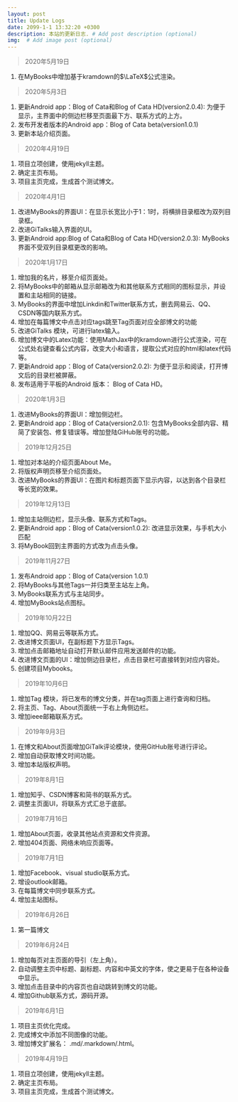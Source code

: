 ```yaml
---
layout: post
title: Update Logs
date: 2099-1-1 13:32:20 +0300
description: 本站的更新日志. # Add post description (optional)
img:  # Add image post (optional)
---
```

>2020年5月19日

1. 在MyBooks中增加基于kramdown的$\LaTeX$公式渲染。

> 2020年5月3日

1. 更新Android app：Blog of Cata和Blog of Cata HD(version2.0.4): 为便于显示，主界面中的侧边栏移至页面最下方、联系方式的上方。
2. 发布开发者版本的Android app：Blog of Cata beta(version1.0.1)
3. 更新本站介绍页面。

> 2020年4月19日

1. 项目立项创建，使用jekyll主题。
2. 确定主页布局。
2. 项目主页完成，生成首个测试博文。

> 2020年4月1日

1. 改进MyBooks的界面UI：在显示长宽比小于1：1时，将横排目录框改为双列目录框。
2. 改进GiTalks输入界面的UI。
2. 更新Android app:Blog of Cata和Blog of Cata HD(version2.0.3): MyBooks界面不受双列目录框更改的影响。

> 2020年1月17日

1. 增加我的名片，移至介绍页面处。
2. 将MyBooks中的邮箱从显示邮箱改为和其他联系方式相同的图标显示，并设置和主站相同的链接。
3. MyBooks的界面中增加Linkdin和Twitter联系方式，删去网易云、QQ、CSDN等国内联系方式。
4. 增加在每篇博文中点击对应tags跳至Tag页面对应全部博文的功能
5. 改进GiTalks 模块，可进行latex输入。
6. 增加博文中的Latex功能：使用MathJax中的kramdown进行公式渲染，可在公式处右键查看公式内容，改变大小和语言，提取公式对应的html和latex代码等。
7. 更新Android app：Blog of Cata(version2.0.2): 为便于显示和阅读，打开博文后的目录栏被屏蔽。
8. 发布适用于平板的Android 版本： Blog of Cata HD。

> 2020年1月3日

1. 改进MyBooks的界面UI：增加侧边栏。
2. 更新Android app：Blog of Cata(version2.0.1): 包含MyBooks全部内容、精简了安装包、修复错误等。增加登陆GiHub账号的功能。

> 2019年12月25日

1. 增加对本站的介绍页面About Me。
2. 将版权声明页移至介绍页面处。
3. 改进MyBooks的界面UI：在图片和标题页面下显示内容，以达到各个目录栏等长宽的效果。

> 2019年12月13日

1. 增加主站侧边栏，显示头像、联系方式和Tags。
2. 更新Android app：Blog of Cata(version1.0.2): 改进显示效果，与手机大小匹配
3. 将MyBook回到主界面的方式改为点击头像。

> 2019年11月27日

1. 发布Android app：Blog of Cata(version 1.0.1)
2. 将MyBooks与其他Tags一并归类至主站左上角。
3. MyBooks联系方式与主站同步。
4. 增加MyBooks站点图标。

> 2019年10月22日

1. 增加QQ、网易云等联系方式。
2. 改进博文页面UI，在副标题下方显示Tags。
3. 增加点击邮箱地址自动打开默认邮件应用发送邮件的功能。
4. 改进博文页面的UI：增加侧边目录栏，点击目录栏可直接转到对应内容处。
5. 创建项目Mybooks。

> 2019年10月6日

1. 增加Tag 模块，将已发布的博文分类，并在tag页面上进行查询和归档。
2. 将主页、Tag、About页面统一于右上角侧边栏。
3. 增加ieee邮箱联系方式。

> 2019年9月3日

1. 在博文和About页面增加GiTalk评论模块，使用GitHub账号进行评论。
2. 增加自动获取博文时间功能。
3. 增加本站版权声明。

> 2019年8月1日

1. 增加知乎、CSDN博客和简书的联系方式。
2. 调整主页面UI，将联系方式汇总于底部。

> 2019年7月16日

1. 增加About页面，收录其他站点资源和文件资源。
2. 增加404页面、网络未响应页面等。

> 2019年7月1日

1. 增加Facebook、visual studio联系方式。
2. 增设outlook邮箱。
3. 在每篇博文中同步联系方式。
4. 增加主站图标。

> 2019年6月26日

1. 第一篇博文

> 2019年6月24日

1. 增加每页对主页面的导引（左上角）。
2. 自动调整主页中标题、副标题、内容和中英文的字体，使之更易于在各种设备中显示。
3. 增加点击目录中的内容页也自动跳转到博文的功能。
4. 增加Github联系方式，源码开源。

> 2019年6月1日

1. 项目主页优化完成。
2. 完成博文中添加不同图像的功能。
3. 增加博文扩展名： .md/.markdown/.html。

> 2019年4月19日

1. 项目立项创建，使用jekyll主题。
2. 确定主页布局。
3. 项目主页完成，生成首个测试博文。



























